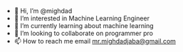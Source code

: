- 👋 Hi, I’m @mighdad
- 👀 I’m interested in Machine Learning Engineer
- 🌱 I’m currently learning about machine learning
- 💞️ I’m looking to collaborate on programmer pro
- 📫 How to reach me email mr.mighdadjaba@gmail.com

<!---
mbredetss/mbredetss is a ✨ special ✨ repository because its `README.md` (this file) appears on your GitHub profile.
You can click the Preview link to take a look at your changes.
--->

